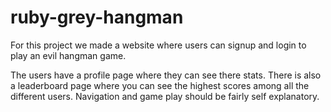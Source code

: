 # ruby-grey-hangman

For this project we made a website where users can signup and login to play an evil hangman game. 

The users have a profile page where they can see there stats.
There is also a leaderboard page where you can see the highest scores among all the different users.
Navigation and game play should be fairly self explanatory. 
